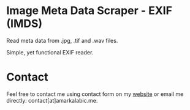 # Image Meta Data Scraper - EXIF (IMDS)
Read meta data from .jpg, .tif and .wav files. 

Simple, yet functional EXIF reader.

# Contact

Feel free to contact me using contact form on my [website](http://amarkalabic.me) or email me directly: contact[at]amarkalabic.me.


